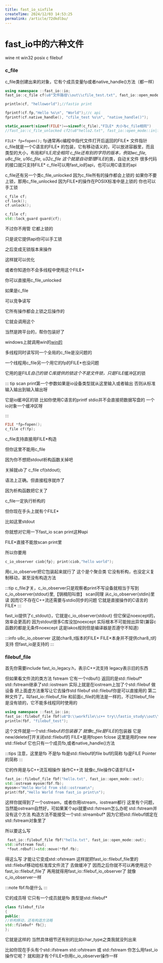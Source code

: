 ```yaml
---
title: fast_io_sixfile
createTime: 2024/12/03 14:53:25
permalink: /article/72dkdlbu/
---
```

# fast_io中的六种文件

wine nt win32 posix c filebuf

### c_file
c_file类创建出来的对象，它有个成员变量fp或者native_handle()方法（都一样）
```c++
using namespace ::fast_io::io;
fast_io::c_file cf(u8"文件路径\\out\\cfile_test.txt", fast_io::open_mode::out);

println(cf, "helloworld");//fastio print

fprintf(cf.fp,"Hello %s\n", "World");//c api
fprintf(cf.native_handle(), "cfile_test %s\n", "native_handle()");

static_assert(sizeof(FILE*)==sizeof(c_file),"FILE* 大小与c_file相同")
//fast_io::c_file_unlocked cf2(u8"hello2.txt", fast_io::open_mode::in|fast_io::open_mode::out|fast_io::open_mode::trunc);

```

```FILE* fp=fopen();```
fp通常再c编程中指代文件打开后返回的FILE* 文件指针
c_file就是一个C语言的FILE* 的包装，它有移动语义的，可以放进容器里，而且类型的大小，布局和FILE*完全相同
c_file还有别的字符的版本，例如wc_file, u8c_file, u16c_file, u32c_file
这个就是自动管理FILE*的类，自动关文件
很多代码的接口就只支持FILE*
c_file可以用fast_io的api，也可以用C语言的api


c_file还有另一个类c_file_unlocked
因为c_file所有的操作都会上锁的
如果你不要上锁，那用c_file_unlocked
因为FILE*的操作在POSIX标准中是上锁的
你也可以手工锁
```c++
c_file cf;
cf.lock();
cf.unlock();

c_file cf;
std::lock_guard guard{cf};
```

不过你不用管
它都上锁的

只是说它提供api你可以手工锁

之后变成无锁版本来操作

这样就可以优化

或者你知道你不会多线程中使用这个FILE*

你可以直接用c_file_unlocked

如果是c_file

可以竞争读写

它所有操作都会上锁之后操作的

它就会调用这个

当然是跨平台的，帮你包装好了

windows上就调用win的[win的](https://www.man7.org/linux/man-pages/man3/flockfile.3.html
)

 多线程同时读写同一个全局的c_file是没问题的

一个线程用c_file另一个用它的fp的FILE*也没问题

它用的是FILE*自己的锁
C库提供的锁这个不是文件锁，只是FILE*缓冲区的锁


::: tip
scan print第一个参数如果是io设备类型就从这里输入或者输出
否则从标准输入输出到输入输出呀

它是io缓冲区的锁
比如你使用C语言的printf
stdio并不会直接把数据写盘的
一个io对象一个缓冲区呀

:::

```c++
FILE *fp=fopen();
c_file cf(fp);
```

c_file支持直接用FILE*构造

但你这里不能用c_file

因为你不想把stdout析构函数关掉吧

关掉就ub了
c_file cf(stdout);

语法上正确。但直接程序就炸了

因为析构函数把它关了

c_file一定执行析构的

但你现在手头上就有个FILE*

比如这里stdout

你就想对它用一下fast_io scan print这种api

FILE*直接不能放scan print里

所以你要用
```c++
c_io_observer ciob{fp}; print(ciob,"hello world");
```

用c_io_observer把它包装起来就行了
这个是个聚合类
它没有析构，也没定义复制移动，甚至没有构造方法

:::tip
c_file才关，c_io_observer只是观察者print不写设备就相当于写到c_io_observer{stdout}里,【锅楠阳叫兽】
scan同理
从c_io_observer{stdin}里读
因而它不存在C++流还需要与stdio同步的问题
它就是直接操作的C语言的FILE*
:::

fast_io提供了c_stdout()，它就是c_io_observer{stdout}
但它保证noexcept的，效率会更高的
因为stdout很多C库没加noexcept
实际根本不可能抛出异常(兼容c函数的都是无条件noexcept 这是lakos规则但是编译器是否遵守不知道)

:::info
u8c_io_observer
这就char8_t版本的FILE*
FILE*本身并不提供char8_t的支持
但fast_io是支持的
:::

### filebuf_file
首先你需要include fast_io_legacy.h，表示C++流支持
legacy表示旧的东西

但如果看文件流的类方法
fstream
它有一个rdbuf()
返回的是std::filebuf*
std::fstream继承了std::iostream
实际上就是在iostream上加了个std::filebuf
做设备
把上面虚方法重写让它去操作std filebuf
std::filebuf你是可以直接用的
第二种文件了。叫fast_io::filebuf_file
和前面c_file的用法是一样的，不过filebuf_file是没有锁的，它不能多线程同时使用的
```c++
using namespace ::fast_io::io;
fast_io::filebuf_file fbf(u8"D:\\workfile\\c++ try\\fastio_study\\out\\filebuf_test.txt", fast_io::open_mode::out);
println(fbf, "filebuf_test");
```

这个文件就是一个std::filebuf*的包装器了
就像c_file是FILE*的包装器
它是new/delete打开关闭std::filebuf的
FILE*是用fopen fclose
这里是用的new
new std::filebuf
它也只有一个成员fb,或者native_handle()方法

:::tips
注意，这里是fb
不是fp
fb是std::filebuf的file buf的简称
fp是FILE Pointer的简称
:::

它的作用是与C++流互相操作
操作C++流
就像c_file操作C语言FILE*

```c++
fast_io::filebuf_file fbf("hello.txt", fast_io::open_mode::out);
std::ostream myosm(fbf.fb);
myosm<<"Hello World from std::ostream\n";
print(fbf,"Hello World from fast_io print\n");
```
这样你就得到了一个ostream，或者你用istream，iostream都行
这里有个问题，当然能ostream自然好，可如果某个api就要std::fstream怎么办呢
std::fstream并没有这个方法
构造方法不能接受一个std::streambuf*
因为它把std::filebuf绑定在std::fstream对象里了

所以要这么写
```c++
 fast_io::filebuf_file fbf("hello.txt", fast_io::open_mode::out);
std::ofstream fout;
 *fout.rdbuf()=std::move(*fbf.fb);
```
得这么写
才能让它变成std::ofstream
这样就把fast_io::filebuf_file里的std::filebuf移动给标准库文件流了
去做缓冲了
因而之后你就不可以再使用这个fast_io::filebuf_file了
再用就得用fast_io::filebuf_io_observer了
就像c_io_observer一样

:::note
fbf.fb是什么
:::

它的成员呀
它只有一个成员就是fb
类型是std::filebuf*
```c++
class filebuf_file
{
public:
//析构移动，还有构造方法略
std::filebuf* fb{};
};
```
它就是这样的
当然具体细节还有别的比如char_type之类我就没列出来


比如你现在手头有个std::ifstream std::ofstream 或 std::fstream
你怎么用fast_io操作它呢？
就和刚才有个FILE*你用c_io_observer操作一样














































